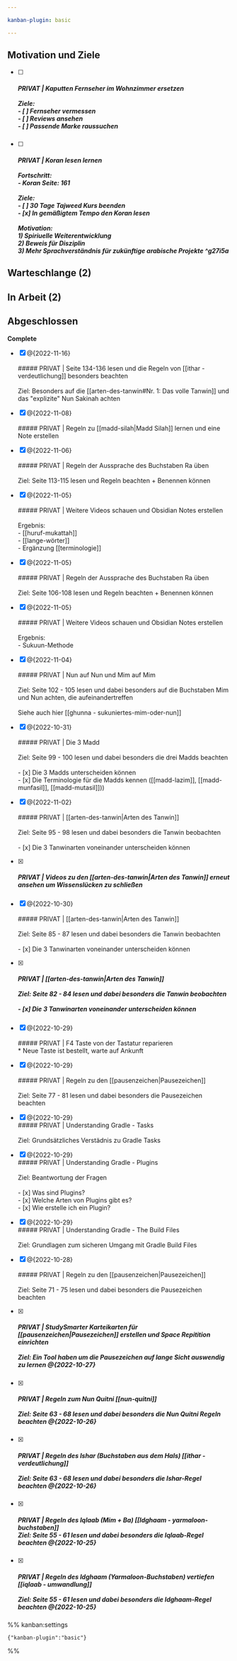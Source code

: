 ```yaml
---

kanban-plugin: basic

---
```


## Motivation und Ziele

- [ ] ##### PRIVAT | Kaputten Fernseher im Wohnzimmer ersetzen<br><br>Ziele:<br>- [ ] Fernseher vermessen<br>- [ ] Reviews ansehen<br>- [ ] Passende Marke raussuchen
- [ ] ##### PRIVAT | Koran lesen lernen<br><br>Fortschritt:<br>-  Koran Seite: 161<br><br>Ziele:<br>- [ ] 30 Tage Tajweed Kurs beenden<br>- [x] In gemäßigtem Tempo den Koran lesen<br><br>Motivation:<br>1) Spiriuelle Weiterentwicklung<br>2) Beweis für Disziplin<br>3) Mehr Sprachverständnis für zukünftige arabische Projekte ^g27i5a


## Warteschlange (2)



## In Arbeit (2)



## Abgeschlossen

**Complete**
- [x] @{2022-11-16}<br><br>##### PRIVAT | Seite 134-136 lesen und die Regeln von [[ithar - verdeutlichung]] besonders beachten<br><br>Ziel: Besonders auf die [[arten-des-tanwin#Nr. 1: Das volle Tanwin]] und das "explizite" Nun Sakinah achten
- [x] @{2022-11-08}<br><br>##### PRIVAT | Regeln zu [[madd-silah|Madd Silah]] lernen und eine Note erstellen
- [x] @{2022-11-06}<br><br>##### PRIVAT | Regeln der Aussprache des Buchstaben Ra üben<br><br>Ziel: Seite 113-115 lesen und Regeln beachten + Benennen können
- [x] @{2022-11-05}<br><br>##### PRIVAT | Weitere Videos schauen und Obsidian Notes erstellen<br><br>Ergebnis:<br>- [[huruf-mukattah]]<br>- [[lange-wörter]]<br>- Ergänzung [[terminologie]]
- [x] @{2022-11-05}<br><br>##### PRIVAT | Regeln der Aussprache des Buchstaben Ra üben<br><br>Ziel: Seite 106-108 lesen und Regeln beachten + Benennen können
- [x] @{2022-11-05}<br><br>##### PRIVAT | Weitere Videos schauen und Obsidian Notes erstellen<br><br>Ergebnis:<br>- Sukuun-Methode
- [x] @{2022-11-04}<br><br>##### PRIVAT | Nun auf Nun und Mim auf Mim<br><br>Ziel: Seite 102 - 105 lesen und dabei besonders auf die Buchstaben Mim und Nun achten, die aufeinandertreffen<br><br>Siehe auch hier [[ghunna - sukuniertes-mim-oder-nun]]
- [x] @{2022-10-31}<br><br>##### PRIVAT | Die 3 Madd<br><br>Ziel: Seite 99 - 100 lesen und dabei besonders die drei Madds beachten<br><br>- [x] Die 3 Madds unterscheiden können<br>- [x] Die Terminologie für die Madds kennen ([[madd-lazim]], [[madd-munfasil]], [[madd-mutasil]]))
- [x] @{2022-11-02}<br><br>##### PRIVAT | [[arten-des-tanwin|Arten des Tanwin]]<br><br>Ziel: Seite 95 - 98 lesen und dabei besonders die Tanwin beobachten<br><br>- [x] Die 3 Tanwinarten voneinander unterscheiden können
- [x] ##### PRIVAT | Videos zu den [[arten-des-tanwin|Arten des Tanwin]] erneut ansehen um Wissenslücken zu schließen
- [x] @{2022-10-30}<br><br>##### PRIVAT | [[arten-des-tanwin|Arten des Tanwin]]<br><br>Ziel: Seite 85 - 87 lesen und dabei besonders die Tanwin beobachten<br><br>- [x] Die 3 Tanwinarten voneinander unterscheiden können
- [x] ##### PRIVAT | [[arten-des-tanwin|Arten des Tanwin]]<br><br>Ziel: Seite 82 - 84 lesen und dabei besonders die Tanwin beobachten<br><br>- [x] Die 3 Tanwinarten voneinander unterscheiden können
- [x] @{2022-10-29}<br><br>##### PRIVAT | F4 Taste von der Tastatur reparieren<br>* Neue Taste ist bestellt, warte auf Ankunft
- [x] @{2022-10-29}<br><br>##### PRIVAT | Regeln zu den [[pausenzeichen|Pausezeichen]]<br><br>Ziel: Seite 77 - 81 lesen und dabei besonders die Pausezeichen beachten
- [x] @{2022-10-29}<br>##### PRIVAT | Understanding Gradle - Tasks<br><br>Ziel: Grundsätzliches Verstädnis zu Gradle Tasks
- [x] @{2022-10-29}<br>##### PRIVAT | Understanding Gradle - Plugins<br><br>Ziel: Beantwortung der Fragen<br><br>- [x] Was sind Plugins?<br>- [x] Welche Arten von Plugins gibt es?<br>- [x] Wie erstelle ich ein Plugin?
- [x] @{2022-10-29}<br>##### PRIVAT | Understanding Gradle - The Build Files<br><br>Ziel: Grundlagen zum sicheren Umgang mit Gradle Build Files
- [x] @{2022-10-28}<br><br>##### PRIVAT | Regeln zu den [[pausenzeichen|Pausezeichen]]<br><br>Ziel: Seite 71 - 75 lesen und dabei besonders die Pausezeichen beachten
- [x] ##### PRIVAT |  StudySmarter Karteikarten für [[pausenzeichen|Pausezeichen]] erstellen und Space Repitition einrichten<br><br>Ziel: Ein Tool haben um die Pausezeichen auf lange Sicht auswendig zu lernen @{2022-10-27}
- [x] ##### PRIVAT | Regeln zum Nun Quitni [[nun-quitni]]<br><br>Ziel: Seite 63 - 68 lesen und dabei besonders die Nun Quitni Regeln beachten @{2022-10-26}
- [x] ##### PRIVAT | Regeln des Ishar (Buchstaben aus dem Hals) [[ithar - verdeutlichung]]<br><br>Ziel: Seite 63 - 68 lesen und dabei besonders die Ishar-Regel beachten @{2022-10-26}
- [x] ##### PRIVAT | Regeln des Iqlaab (Mim + Ba) [[Idghaam - yarmaloon-buchstaben]]<br>Ziel: Seite 55 - 61 lesen und dabei besonders die Iqlaab-Regel beachten @{2022-10-25}
- [x] ##### PRIVAT | Regeln des Idghaam (Yarmaloon-Buchstaben) vertiefen [[iqlaab - umwandlung]]<br><br>Ziel: Seite 55 - 61 lesen und dabei besonders die Idghaam-Regel beachten @{2022-10-25}




%% kanban:settings
```
{"kanban-plugin":"basic"}
```
%%